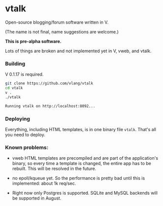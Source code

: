 # vtalk

Open-source blogging/forum software written in V. 

(The name is not final, name suggestions are welcome.)

**This is pre-alpha software.**

Lots of things are broken and not implemented yet in V, vweb, and vtalk.

### Building

V 0.1.17 is required.

```bash
git clone https://github.com/vlang/vtalk
cd vtalk
v .
./vtalk

Running vtalk on http://localhost:8092...
```

### Deploying

Everything, including HTML templates, is in one binary file `vtalk`. That's all you need to deploy.

### Known problems:

- vweb HTML templates are precompiled and are part of the application's binary, so every time a template is changed, the entire app has to be rebuilt. This will be resolved in the future.

- no epoll/kqueue yet. So the performance is pretty bad until this is implemented: about 1k req/sec.

- Right now only Postgres is supported. SQLite and MySQL backends will be supported in August.

